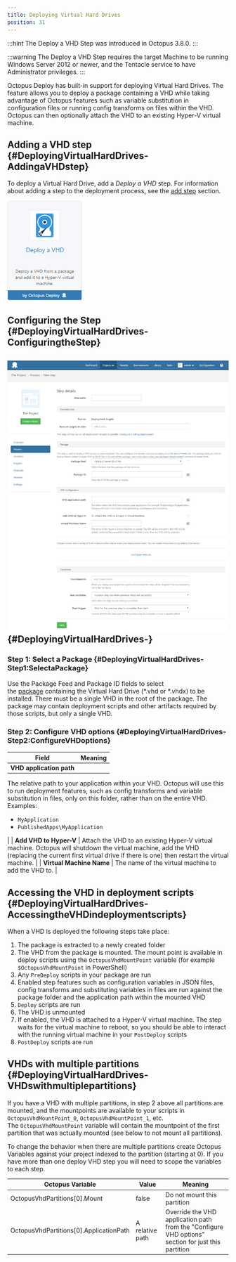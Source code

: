 ```yaml
---
title: Deploying Virtual Hard Drives
position: 31
---
```



:::hint
The Deploy a VHD Step was introduced in Octopus 3.8.0.
:::

:::warning
The Deploy a VHD Step requires the target Machine to be running Windows Server 2012 or newer, and the Tentacle service to have Administrator privileges.
:::


Octopus Deploy has built-in support for deploying Virtual Hard Drives. The feature allows you to deploy a package containing a VHD while taking advantage of Octopus features such as variable substitution in configuration files or running config transforms on files within the VHD. Octopus can then optionally attach the VHD to an existing Hyper-V virtual machine.

## Adding a VHD step {#DeployingVirtualHardDrives-AddingaVHDstep}


To deploy a Virtual Hard Drive, add a *Deploy a VHD* step. For information about adding a step to the deployment process, see the [add step](/docs/deploying-applications/adding-steps.md) section.


![](/docs/images/5671980/5866193.png)

## Configuring the Step {#DeployingVirtualHardDrives-ConfiguringtheStep}

## ![](/docs/images/5671980/5866127.png "width=500") {#DeployingVirtualHardDrives-}

### Step 1: Select a Package {#DeployingVirtualHardDrives-Step1:SelectaPackage}


Use the Package Feed and Package ID fields to select the [package](/docs/packaging-applications/index.md) containing the Virtual Hard Drive (\*.vhd or \*.vhdx) to be installed. There must be a single VHD in the root of the package. The package may contain deployment scripts and other artifacts required by those scripts, but only a single VHD.

### Step 2: Configure VHD options {#DeployingVirtualHardDrives-Step2:ConfigureVHDoptions}

| Field | Meaning |
| --- | --- |
| **VHD application path** | 

The relative path to your application within your VHD. Octopus will use this to run deployment features, such as config transforms and variable substitution in files, only on this folder, rather than on the entire VHD. Examples:

- `MyApplication`
- `PublishedApps\MyApplication`

 |
| **Add VHD to Hyper-V** | Attach the VHD to an existing Hyper-V virtual machine. Octopus will shutdown the virtual machine, add the VHD (replacing the current first virtual drive if there is one) then restart the virtual machine. |
| **Virtual Machine Name** | The name of the virtual machine to add the VHD to. |

## Accessing the VHD in deployment scripts {#DeployingVirtualHardDrives-AccessingtheVHDindeploymentscripts}


When a VHD is deployed the following steps take place:

1. The package is extracted to a newly created folder
2. The VHD from the package is mounted. The mount point is available in deploy scripts using the `OctopusVhdMountPoint` variable (for example `$OctopusVhdMountPoint` in PowerShell)
3. Any `PreDeploy` scripts in your package are run
4. Enabled step features such as configuration variables in JSON files, config transforms and substituting variables in files are run against the package folder and the application path within the mounted VHD
5. `Deploy` scripts are run
6. The VHD is unmounted
7. If enabled, the VHD is attached to a Hyper-V virtual machine. The step waits for the virtual machine to reboot, so you should be able to interact with the running virtual machine in your `PostDeploy` scripts
8. `PostDeploy` scripts are run


## VHDs with multiple partitions {#DeployingVirtualHardDrives-VHDswithmultiplepartitions}


If you have a VHD with multiple partitions, in step 2 above all partitions are mounted, and the mountpoints are available to your scripts in `OctopusVhdMountPoint_0`, `OctopusVhdMountPoint_1`, etc. The `OctopusVhdMountPoint` variable will contain the mountpoint of the first partition that was actually mounted (see below to not mount all partitions).


To change the behavior when there are multiple partitions create Octopus Variables against your project indexed to the partition (starting at 0). If you have more than one deploy VHD step you will need to scope the variables to each step.

| Octopus Variable | Value | Meaning |
| --- | --- | --- |
| OctopusVhdPartitions[0].Mount | false | Do not mount this partition |
| OctopusVhdPartitions[0].ApplicationPath | A relative path | Override the VHD application path from the "Configure VHD options" section for just this partition |
